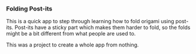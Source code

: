 ### Folding Post-its

This is a quick app to step through learning how to fold origami using post-its.
Post-its have a sticky part which makes them harder to fold, so the folds might be a bit different from what people are used to.

This was a project to create a whole app from nothing.